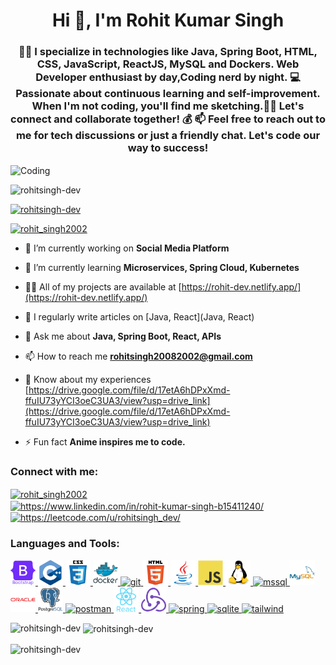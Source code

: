 <h1 align="center">Hi 👋, I'm Rohit Kumar Singh</h1>
<h3 align="center">👨‍💻 I specialize in technologies like Java, Spring Boot, HTML, CSS, JavaScript, ReactJS, MySQL and Dockers. Web Developer enthusiast by day,Coding nerd by night. 💻 Passionate about continuous learning and self-improvement. When I'm not coding, you'll find me sketching.🏋️‍♂ Let's connect and collaborate together! 💰 📫 Feel free to reach out to me for tech discussions or just a friendly chat. Let's code our way to success!</h3>
<img align="center" alt="Coding" height="300" width="650" src="https://4kwallpapers.com/images/walls/thumbs_2t/5947.png" />

<p align="left"> <img src="https://komarev.com/ghpvc/?username=rohitsingh-dev&label=Profile%20views&color=0e75b6&style=flat" alt="rohitsingh-dev" /> </p>

<p align="left"> <a href="https://github.com/ryo-ma/github-profile-trophy"><img src="https://github-profile-trophy.vercel.app/?username=rohitsingh-dev" alt="rohitsingh-dev" /></a> </p>

<p align="left"> <a href="https://twitter.com/rohit_singh2002" target="blank"><img src="https://img.shields.io/twitter/follow/rohit_singh2002?logo=twitter&style=for-the-badge" alt="rohit_singh2002" /></a> </p>

- 🔭 I’m currently working on **Social Media Platform**

- 🌱 I’m currently learning **Microservices, Spring Cloud, Kubernetes**

- 👨‍💻 All of my projects are available at [https://rohit-dev.netlify.app/](https://rohit-dev.netlify.app/)

- 📝 I regularly write articles on [Java, React](Java, React)

- 💬 Ask me about **Java, Spring Boot, React, APIs**

- 📫 How to reach me **rohitsingh20082002@gmail.com**

- 📄 Know about my experiences [https://drive.google.com/file/d/17etA6hDPxXmd-ffuIU73yYCI3oeC3UA3/view?usp=drive_link](https://drive.google.com/file/d/17etA6hDPxXmd-ffuIU73yYCI3oeC3UA3/view?usp=drive_link)

- ⚡ Fun fact **Anime inspires me to code.**

<h3 align="left">Connect with me:</h3>
<p align="left">
<a href="https://twitter.com/rohit_singh2002" target="blank"><img align="center" src="https://raw.githubusercontent.com/rahuldkjain/github-profile-readme-generator/master/src/images/icons/Social/twitter.svg" alt="rohit_singh2002" height="30" width="40" /></a>
<a href="https://linkedin.com/in/https://www.linkedin.com/in/rohit-kumar-singh-b15411240/" target="blank"><img align="center" src="https://raw.githubusercontent.com/rahuldkjain/github-profile-readme-generator/master/src/images/icons/Social/linked-in-alt.svg" alt="https://www.linkedin.com/in/rohit-kumar-singh-b15411240/" height="30" width="40" /></a>
<a href="https://www.leetcode.com/https://leetcode.com/u/rohitsingh_dev/" target="blank"><img align="center" src="https://raw.githubusercontent.com/rahuldkjain/github-profile-readme-generator/master/src/images/icons/Social/leet-code.svg" alt="https://leetcode.com/u/rohitsingh_dev/" height="30" width="40" /></a>
</p>

<h3 align="left">Languages and Tools:</h3>
<p align="left"> <a href="https://getbootstrap.com" target="_blank" rel="noreferrer"> <img src="https://raw.githubusercontent.com/devicons/devicon/master/icons/bootstrap/bootstrap-plain-wordmark.svg" alt="bootstrap" width="40" height="40"/> </a> <a href="https://www.w3schools.com/cpp/" target="_blank" rel="noreferrer"> <img src="https://raw.githubusercontent.com/devicons/devicon/master/icons/cplusplus/cplusplus-original.svg" alt="cplusplus" width="40" height="40"/> </a> <a href="https://www.w3schools.com/css/" target="_blank" rel="noreferrer"> <img src="https://raw.githubusercontent.com/devicons/devicon/master/icons/css3/css3-original-wordmark.svg" alt="css3" width="40" height="40"/> </a> <a href="https://www.docker.com/" target="_blank" rel="noreferrer"> <img src="https://raw.githubusercontent.com/devicons/devicon/master/icons/docker/docker-original-wordmark.svg" alt="docker" width="40" height="40"/> </a> <a href="https://git-scm.com/" target="_blank" rel="noreferrer"> <img src="https://www.vectorlogo.zone/logos/git-scm/git-scm-icon.svg" alt="git" width="40" height="40"/> </a> <a href="https://www.w3.org/html/" target="_blank" rel="noreferrer"> <img src="https://raw.githubusercontent.com/devicons/devicon/master/icons/html5/html5-original-wordmark.svg" alt="html5" width="40" height="40"/> </a> <a href="https://www.java.com" target="_blank" rel="noreferrer"> <img src="https://raw.githubusercontent.com/devicons/devicon/master/icons/java/java-original.svg" alt="java" width="40" height="40"/> </a> <a href="https://developer.mozilla.org/en-US/docs/Web/JavaScript" target="_blank" rel="noreferrer"> <img src="https://raw.githubusercontent.com/devicons/devicon/master/icons/javascript/javascript-original.svg" alt="javascript" width="40" height="40"/> </a> <a href="https://www.linux.org/" target="_blank" rel="noreferrer"> <img src="https://raw.githubusercontent.com/devicons/devicon/master/icons/linux/linux-original.svg" alt="linux" width="40" height="40"/> </a> <a href="https://www.microsoft.com/en-us/sql-server" target="_blank" rel="noreferrer"> <img src="https://www.svgrepo.com/show/303229/microsoft-sql-server-logo.svg" alt="mssql" width="40" height="40"/> </a> <a href="https://www.mysql.com/" target="_blank" rel="noreferrer"> <img src="https://raw.githubusercontent.com/devicons/devicon/master/icons/mysql/mysql-original-wordmark.svg" alt="mysql" width="40" height="40"/> </a> <a href="https://www.oracle.com/" target="_blank" rel="noreferrer"> <img src="https://raw.githubusercontent.com/devicons/devicon/master/icons/oracle/oracle-original.svg" alt="oracle" width="40" height="40"/> </a> <a href="https://www.postgresql.org" target="_blank" rel="noreferrer"> <img src="https://raw.githubusercontent.com/devicons/devicon/master/icons/postgresql/postgresql-original-wordmark.svg" alt="postgresql" width="40" height="40"/> </a> <a href="https://postman.com" target="_blank" rel="noreferrer"> <img src="https://www.vectorlogo.zone/logos/getpostman/getpostman-icon.svg" alt="postman" width="40" height="40"/> </a> <a href="https://reactjs.org/" target="_blank" rel="noreferrer"> <img src="https://raw.githubusercontent.com/devicons/devicon/master/icons/react/react-original-wordmark.svg" alt="react" width="40" height="40"/> </a> <a href="https://redux.js.org" target="_blank" rel="noreferrer"> <img src="https://raw.githubusercontent.com/devicons/devicon/master/icons/redux/redux-original.svg" alt="redux" width="40" height="40"/> </a> <a href="https://spring.io/" target="_blank" rel="noreferrer"> <img src="https://www.vectorlogo.zone/logos/springio/springio-icon.svg" alt="spring" width="40" height="40"/> </a> <a href="https://www.sqlite.org/" target="_blank" rel="noreferrer"> <img src="https://www.vectorlogo.zone/logos/sqlite/sqlite-icon.svg" alt="sqlite" width="40" height="40"/> </a> <a href="https://tailwindcss.com/" target="_blank" rel="noreferrer"> <img src="https://www.vectorlogo.zone/logos/tailwindcss/tailwindcss-icon.svg" alt="tailwind" width="40" height="40"/> </a> </p>

<p><img align="left" src="https://github-readme-stats.vercel.app/api/top-langs?username=rohitsingh-dev&show_icons=true&locale=en&layout=compact" alt="rohitsingh-dev" /></p>

<p>&nbsp;<img align="center" src="https://github-readme-stats.vercel.app/api?username=rohitsingh-dev&show_icons=true&locale=en" alt="rohitsingh-dev" /></p>

<p><img align="center" src="https://github-readme-streak-stats.herokuapp.com/?user=rohitsingh-dev&" alt="rohitsingh-dev" /></p>

